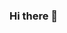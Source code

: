 ### Hi there 👋

<!--
**Kerafyrm-Coder/Kerafyrm-Coder** is a ✨ _special_ ✨ repository because its `README.md` (this file) appears on your GitHub profile.

Here are some ideas to get you started:

- 🔭 I’m currently working on a Flutter project using dart programming language.
- 🌱 I’m currently learning dart and python.
- 👯 I’m looking to collaborate on Mechanical Engineering Projects, Web3 data analytics or tech projects.

-->
